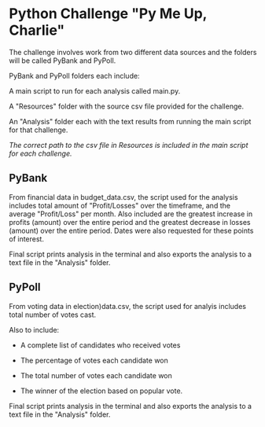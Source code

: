 # Python Challenge "Py Me Up, Charlie"

The challenge involves work from two different data sources and the folders will be called PyBank and PyPoll.

PyBank and PyPoll folders each include:
  
  A main script to run for each analysis called main.py.
  
  A "Resources" folder with the source csv file provided for the challenge.
  
  An "Analysis" folder each with the text results from running the main script for that challenge.
  
  *The correct path to the csv file in Resources is included in the main script for each challenge.*
  
## PyBank

From financial data in budget_data.csv, the script used for the analysis includes total amount of "Profit/Losses" over the timeframe, and the average "Profit/Loss" per month. 
Also included are the greatest increase in profits (amount) over the entire period and the greatest decrease in losses (amount) over the entire period. Dates were also requested for these points of interest.

Final script prints analysis in the terminal and also exports the analysis to a text file in the "Analysis" folder.

## PyPoll

From voting data in election)data.csv, the script used for analyis includes total number of votes cast.  

Also to include:

  * A complete list of candidates who received votes

  * The percentage of votes each candidate won

  * The total number of votes each candidate won

  * The winner of the election based on popular vote.

Final script prints analysis in the terminal and also exports the analysis to a text file in the "Analysis" folder.
